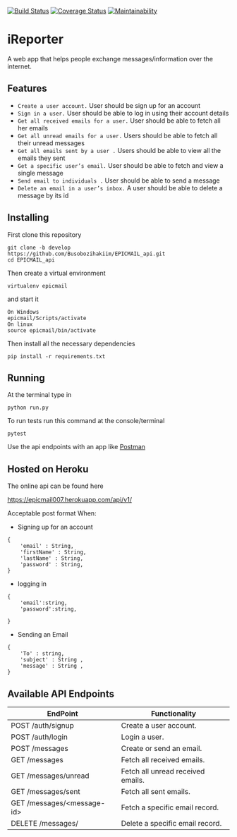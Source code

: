 [![Build Status](https://travis-ci.com/Busobozihakiim/EPICMAIL_api.svg?branch=ft-view_all_emails-#164691565)](https://travis-ci.com/Busobozihakiim/EPICMAIL_api)
[![Coverage Status](https://coveralls.io/repos/github/Busobozihakiim/EPICMAIL_api/badge.svg?branch=ft-view_all_emails-#164691565)](https://coveralls.io/github/Busobozihakiim/EPICMAIL_api?branch=ft-view_all_emails-#164691565)
[![Maintainability](https://api.codeclimate.com/v1/badges/0ff59272bb422a064fa1/maintainability)](https://codeclimate.com/github/Busobozihakiim/EPICMAIL_api/maintainability)
# iReporter
A web app that helps people exchange messages/information over the internet.

## Features
- `Create a user account.` User should be sign up for an account
- `Sign in a user.` User should be able to log in  using their account details
- `Get all received emails for a user.` User should be able to fetch all her emails
- `Get all unread emails for a user.` Users should be able to fetch all their unread messages
- `Get all emails sent by a user .`  Users should be able to view all the emails they sent
- `Get a specific user’s email.` User should be able to fetch and view a single message
- `Send email to individuals .` User should be able to send a message
- `Delete an email in a user’s inbox.` A user should be able to delete a message by its id

## Installing
First clone this repository

```
git clone -b develop https://github.com/Busobozihakiim/EPICMAIL_api.git 
cd EPICMAIL_api
```

Then create a virtual environment
```
virtualenv epicmail
```
and start it
```
On Windows
epicmail/Scripts/activate
On linux
source epicmail/bin/activate
```

Then install all the necessary dependencies
```
pip install -r requirements.txt
```

## Running
At the terminal type in
```
python run.py
```

To run tests run this command at the console/terminal
```
pytest
```

Use the api endpoints with an app like [Postman](https://www.getpostman.com/apps) 

## Hosted on Heroku
The online api can be found here

https://epicmail007.herokuapp.com/api/v1/

Acceptable post format When:
- Signing up for an account
```
{
    'email' : String,
    'firstName' : String,
    'lastName' : String,
    'password' : String,
}
```
- logging in
```
{
    'email':string,
    'password':string,

}
```
- Sending an Email
```
{
    'To' : string,
    'subject' : String ,
    'message' : String ,
}
```

## Available API Endpoints
|  EndPoint  |  Functionality  |
| ------------- | ------------- |
| POST /auth/signup | Create a user account. |
| POST /auth/login | Login a user. |
| POST /messages | Create or send an email. |
| GET /messages | Fetch all received emails. |
| GET /messages/unread | Fetch all unread received emails. |
| GET /messages/sent | Fetch all sent emails. |
| GET /messages/\<message-id> | Fetch a specific email record. |
| DELETE /messages/<message-id> | Delete a specific email record. |